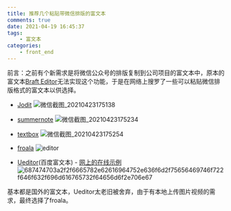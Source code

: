 ```yaml
---
title: 推荐几个粘贴带微信排版的富文本
comments: true
date: 2021-04-19 16:45:37
tags: 
    - 富文本
categories:
    - front_end
---
```


前言：之前有个新需求是将微信公众号的排版复制到公司项目的富文本中，原本的富文本[Braft Editor](https://braft.margox.cn/)无法实现这个功能，于是在网络上搜罗了一些可以粘贴微信排版格式的富文本以供选择。

<!-- more -->


+ [Jodit](https://xdsoft.net/jodit/)
![微信截图_20210423175138](/hexo_blog/images/微信截图_20210423175138.png)

+ [summernote](https://summernote.org/)
![微信截图_20210423175234](/hexo_blog/images/微信截图_20210423175234.png)

+ [textbox](https://www.textbox.io/)
![微信截图_20210423175254](/hexo_blog/images/微信截图_20210423175254.png)

+ [froala](https://froala.com/)
![editor](/hexo_blog/images/editor.jpg)

+ [Ueditor](https://github.com/fex-team/ueditor)(百度富文本) - [网上的在线示例](http://www.ab173.com/ueditor/)
![687474703a2f2f6665782e62616964752e636f6d2f75656469746f722f646f632f696d616765732f64656d6f2e706e67](/hexo_blog/images/687474703a2f2f6665782e62616964752e636f6d2f75656469746f722f646f632f696d616765732f64656d6f2e706e67.png)


基本都是国外的富文本，Ueditor太老旧被舍弃，由于有本地上传图片视频的需求，最终选择了froala。

